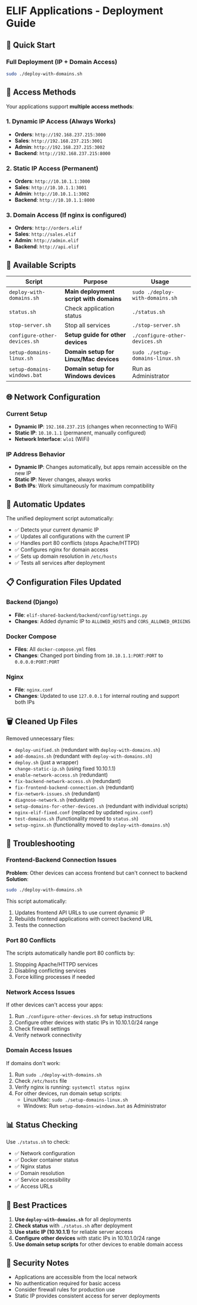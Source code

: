# ELIF Applications - Deployment Guide

## 🚀 Quick Start

### Full Deployment (IP + Domain Access)
```bash
sudo ./deploy-with-domains.sh
```

## 📱 Access Methods

Your applications support **multiple access methods**:

### 1. **Dynamic IP Access** (Always Works)
- **Orders**: `http://192.168.237.215:3000`
- **Sales**: `http://192.168.237.215:3001`
- **Admin**: `http://192.168.237.215:3002`
- **Backend**: `http://192.168.237.215:8000`

### 2. **Static IP Access** (Permanent)
- **Orders**: `http://10.10.1.1:3000`
- **Sales**: `http://10.10.1.1:3001`
- **Admin**: `http://10.10.1.1:3002`
- **Backend**: `http://10.10.1.1:8000`

### 3. **Domain Access** (If nginx is configured)
- **Orders**: `http://orders.elif`
- **Sales**: `http://sales.elif`
- **Admin**: `http://admin.elif`
- **Backend**: `http://api.elif`

## 🔧 Available Scripts

| Script | Purpose | Usage |
|--------|---------|-------|
| `deploy-with-domains.sh` | **Main deployment script with domains** | `sudo ./deploy-with-domains.sh` |
| `status.sh` | Check application status | `./status.sh` |
| `stop-server.sh` | Stop all services | `./stop-server.sh` |
| `configure-other-devices.sh` | **Setup guide for other devices** | `./configure-other-devices.sh` |
| `setup-domains-linux.sh` | **Domain setup for Linux/Mac devices** | `sudo ./setup-domains-linux.sh` |
| `setup-domains-windows.bat` | **Domain setup for Windows devices** | Run as Administrator |

## 🌐 Network Configuration

### Current Setup
- **Dynamic IP**: `192.168.237.215` (changes when reconnecting to WiFi)
- **Static IP**: `10.10.1.1` (permanent, manually configured)
- **Network Interface**: `wlo1` (WiFi)

### IP Address Behavior
- **Dynamic IP**: Changes automatically, but apps remain accessible on the new IP
- **Static IP**: Never changes, always works
- **Both IPs**: Work simultaneously for maximum compatibility

## 🔄 Automatic Updates

The unified deployment script automatically:
- ✅ Detects your current dynamic IP
- ✅ Updates all configurations with the current IP
- ✅ Handles port 80 conflicts (stops Apache/HTTPD)
- ✅ Configures nginx for domain access
- ✅ Sets up domain resolution in `/etc/hosts`
- ✅ Tests all services after deployment

## 📋 Configuration Files Updated

### Backend (Django)
- **File**: `elif-shared-backend/backend/config/settings.py`
- **Changes**: Added dynamic IP to `ALLOWED_HOSTS` and `CORS_ALLOWED_ORIGINS`

### Docker Compose
- **Files**: All `docker-compose.yml` files
- **Changes**: Changed port binding from `10.10.1.1:PORT:PORT` to `0.0.0.0:PORT:PORT`

### Nginx
- **File**: `nginx.conf`
- **Changes**: Updated to use `127.0.0.1` for internal routing and support both IPs

## 🗑️ Cleaned Up Files

Removed unnecessary files:
- `deploy-unified.sh` (redundant with `deploy-with-domains.sh`)
- `add-domains.sh` (redundant with `deploy-with-domains.sh`)
- `deploy.sh` (just a wrapper)
- `change-static-ip.sh` (using fixed 10.10.1.1)
- `enable-network-access.sh` (redundant)
- `fix-backend-network-access.sh` (redundant)
- `fix-frontend-backend-connection.sh` (redundant)
- `fix-network-issues.sh` (redundant)
- `diagnose-network.sh` (redundant)
- `setup-domains-for-other-devices.sh` (redundant with individual scripts)
- `nginx-elif-fixed.conf` (replaced by updated `nginx.conf`)
- `test-domains.sh` (functionality moved to `status.sh`)
- `setup-nginx.sh` (functionality moved to `deploy-with-domains.sh`)

## 🚨 Troubleshooting

### Frontend-Backend Connection Issues
**Problem**: Other devices can access frontend but can't connect to backend
**Solution**: 
```bash
sudo ./deploy-with-domains.sh
```
This script automatically:
1. Updates frontend API URLs to use current dynamic IP
2. Rebuilds frontend applications with correct backend URL
3. Tests the connection

### Port 80 Conflicts
The scripts automatically handle port 80 conflicts by:
1. Stopping Apache/HTTPD services
2. Disabling conflicting services
3. Force killing processes if needed

### Network Access Issues
If other devices can't access your apps:
1. Run `./configure-other-devices.sh` for setup instructions
2. Configure other devices with static IPs in 10.10.1.0/24 range
3. Check firewall settings
4. Verify network connectivity

### Domain Access Issues
If domains don't work:
1. Run `sudo ./deploy-with-domains.sh`
2. Check `/etc/hosts` file
3. Verify nginx is running: `systemctl status nginx`
4. For other devices, run domain setup scripts:
   - Linux/Mac: `sudo ./setup-domains-linux.sh`
   - Windows: Run `setup-domains-windows.bat` as Administrator

## 📊 Status Checking

Use `./status.sh` to check:
- ✅ Network configuration
- ✅ Docker container status
- ✅ Nginx status
- ✅ Domain resolution
- ✅ Service accessibility
- ✅ Access URLs

## 🎯 Best Practices

1. **Use `deploy-with-domains.sh`** for all deployments
2. **Check status** with `./status.sh` after deployment
3. **Use static IP (10.10.1.1)** for reliable server access
4. **Configure other devices** with static IPs in 10.10.1.0/24 range
5. **Use domain setup scripts** for other devices to enable domain access

## 🔐 Security Notes

- Applications are accessible from the local network
- No authentication required for basic access
- Consider firewall rules for production use
- Static IP provides consistent access for server deployments
